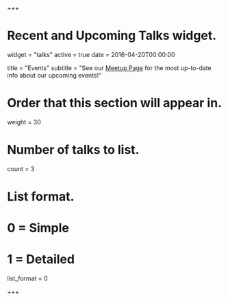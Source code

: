 +++
# Recent and Upcoming Talks widget.
widget = "talks"
active = true
date = 2016-04-20T00:00:00

title = "Events"
subtitle = "See our [Meetup Page](https://www.meetup.com/rladies-chicago/) for the most up-to-date info about our upcoming events!"

# Order that this section will appear in.
weight = 30

# Number of talks to list.
count = 3

# List format.
#   0 = Simple
#   1 = Detailed
list_format = 0

+++

